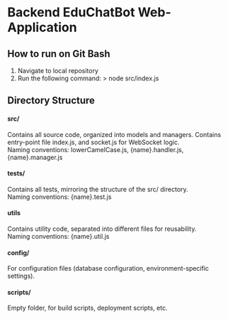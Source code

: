 # Backend EduChatBot Web-Application

## How to run on Git Bash
1) Navigate to local repository
2) Run the following command: > node src/index.js

## Directory Structure
#### src/
Contains all source code, organized into models and managers. Contains entry-point file index.js, and socket.js for WebSocket logic.  
Naming conventions: lowerCamelCase.js, {name}.handler.js, {name}.manager.js
#### tests/
Contains all tests, mirroring the structure of the src/ directory.  
Naming conventions: {name}.test.js
#### utils
Contains utility code, separated into different files for reusability.  
Naming conventions: {name}.util.js
#### config/
For configuration files (database configuration, environment-specific settings).
#### scripts/
Empty folder, for build scripts, deployment scripts, etc.

